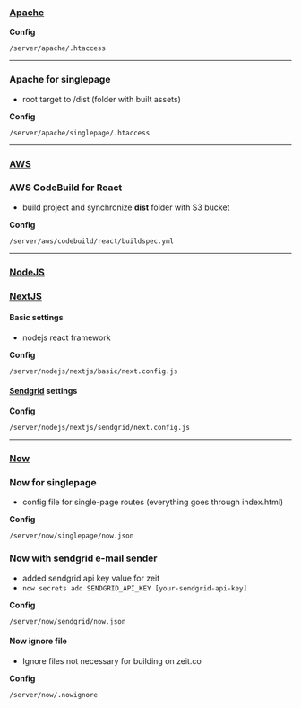 ### [Apache](https://httpd.apache.org)

**Config**

    /server/apache/.htaccess

---

### Apache for singlepage

-   root target to /dist (folder with built assets)

**Config**

    /server/apache/singlepage/.htaccess

---

### [AWS](https://aws.amazon.com)

### AWS CodeBuild for React

-   build project and synchronize **dist** folder with S3 bucket

**Config**

    /server/aws/codebuild/react/buildspec.yml

---

### [NodeJS](https://nodejs.org/en/)

### [NextJS](https://nextjs.org)

#### Basic settings

-   nodejs react framework

**Config**

    /server/nodejs/nextjs/basic/next.config.js

#### [Sendgrid](https://zeit.co/guides/deploying-nextjs-nodejs-and-sendgrid-with-zeit-now) settings

**Config**

    /server/nodejs/nextjs/sendgrid/next.config.js

---

### [Now](https://zeit.co/dashboard)

### Now for singlepage

-   config file for single-page routes (everything goes through index.html)

**Config**

    /server/now/singlepage/now.json

### Now with sendgrid e-mail sender

-   added sendgrid api key value for zeit
-   `now secrets add SENDGRID_API_KEY [your-sendgrid-api-key]`

**Config**

    /server/now/sendgrid/now.json

#### Now ignore file

-   Ignore files not necessary for building on zeit.co

**Config**

    /server/now/.nowignore
